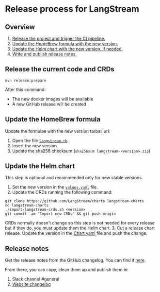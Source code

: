 # Release process for LangStream

## Overview

1. [ Release the project and trigger the CI pipeline.](#release-the-current-code-and-crds)
2. [Update the HomeBrew formula with the new version.](#update-the-homebrew-formula)
3. [Update the Helm chart with the new version, if needed.](#update-the-helm-chart)
4. [Write and publish release notes.](#release-notes)


## Release the current code and CRDs

```
mvn release:prepare
```

After this command:
- The new docker images will be available
- A new GitHub release will be created

## Update the HomeBrew formula

Update the formulae with the new version tarball url:
1. Open the file [`langstream.rb`](https://github.com/LangStream/homebrew-langstream/blob/main/langstream.rb)
2. Insert the new version
3. Update the sha256 checksum (`sha256sum langstream-<version>.zip`)

## Update the Helm chart

This step is optional and recommended only for new stable versions. 
1. Set the new version in the [`values.yaml`](https://github.com/LangStream/charts/blob/main/charts/langstream/values.yaml) file.
2. Update the CRDs running the following command:
```
git clone https://github.com/LangStream/charts langstream-charts
cd langstream-charts
./import-langstream-crds.sh <version>
git commit -am "Import new CRDs" && git push origin
```
CRDs normally doesn't change so this step is not needed for every release but if they do, you must update them the Helm chart.
3. Cut a release chart release. Update the version in the [Chart.yaml](https://github.com/LangStream/charts/blob/main/charts/langstream/Chart.yaml) file and push the change. 

## Release notes

Get the release notes from the GitHub changelog. You can find it [here](https://github.com/LangStream/langstream/releases).

From there, you can copy, clean them up and publish them in:

1. Slack channel #general 
2. [Website changelog](https://github.com/LangStream/langstream.github.io/edit/main/changelog.md)
